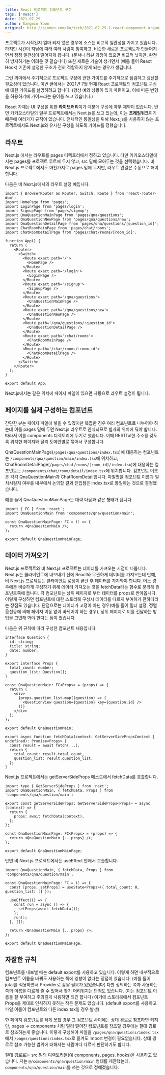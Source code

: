 ```yaml
---
title: React 프로젝트 컴포넌트 구성
tags: ['React']
date: 2021-07-29
author: Sangmin Yoon
original: http://sixmen.com/ko/tech/2021-07-29-1-react-component-organization/
---
```


프로젝트가 시작된지 얼마 되지 않은 경우에 소스는 비교적 일관성을 가지고 있습니다. 하지만 시간이 지남에 따라 여러 사람이 참여하고, 비슷한 새로운 프로젝트가 만들어지면서 점점 일관성이 떨어지게 됩니다. (문서나 리뷰 과정이 있으면 비교적 낫지만, 완전히 방지하기는 어려운 것 같습니다) 또한 새로운 기술이 생기면서 (예를 들어 React Hook) 기존에 설정한 구조가 전혀 적합하지 않게 되는 경우가 생깁니다.

그런 의미에서 주기적으로 프로젝트 구성에 관한 가이드를 주기적으로 점검하고 갱신할 필요성이 있습니다. 이번 글에서는 2021년 7월 현재 React 프로젝트의 컴포넌트 구성에 대한 가이드를 설명하려고 합니다. (항상 예외 상황이 있기 마련이고, 이에 따른 변형을 허용하기에 가이드라는 용어를 쓰고 있습니다.)

<!--more-->

React 자체는 UI 구성을 위한 **라이브러리**이기 때문에 구성에 아무 제약이 없습니다. 반면 카카오스타일의 일부 프로젝트에서는 Next.js를 쓰고 있는데, 이는 **프레임워크**이기 때문에 여러가지 규칙이 있습니다. 전체적인 통일성을 위해 Next.js를 사용하지 않는 프로젝트에서도 Next.js와 유사한 구성을 하도록 가이드를 정했습니다.

## 라우트

Next.js 에서는 라우트를 pages 디렉토리에서 정하고 있습니다. 다만 카카오스타일에서는 pages를 프로젝트 루트에 두지 않고, src 밑에 모아두는 것을 선택했습니다. 비 Next.js 프로젝트에서도 마찬가지로 pages 밑에 두지만, 라우트 연결은 수동으로 해야 합니다.

다음은 비 Next.js에서의 라우트 설정 예입니다.

```tsx
import { BrowserRouter as Router, Switch, Route } from 'react-router-dom';
import HomePage from 'pages';
import LoginPage from 'pages/login';
import SignupPage from 'pages/signup';
import QnaQuestionMainPage from 'pages/qna/questions';
import QnaQuestionNewPage from 'pages/qna/questions/new';
import QnaQuestionDetailPage from 'pages/qna/questions/[question_id]';
import ChatRoomMainPage from 'pages/chat/rooms';
import ChatRoomDetailPage from 'pages/chat/rooms/[room_id]';

function App() {
  return (
    <Router>
      <Switch>
        <Route exact path='/'>
          <HomePage />
        </Route>
        <Route exact path='/login'>
          <LoginPage />
        </Route>
        <Route exact path='/signup'>
          <SignupPage />
        </Route>
        <Route exact path='/qna/questions'>
          <QnaQuestionMainPage />
        </Route>
        <Route exact path='/qna/questions/new'>
          <QnaQuestionNewPage />
        </Route>
        <Route path='/qna/questions/:question_id'>
          <QnaQuestionDetailPage />
        </Route>
        <Route exact path='/chat/rooms'>
          <ChatRoomMainPage />
        </Route>
        <Route path='/chat/rooms/:room_id'>
          <ChatRoomDetailPage />
        </Route>
      </Switch>
    </Router>
  );
}

export default App;
```

Next.js에서는 같은 위치에 페이지 파일이 있으면 자동으로 라우트 설정이 됩니다.

## 페이지를 실제 구성하는 컴포넌트

간단한 뷰는 페이지 파일에 넣을 수 있겠지만 복잡한 경우 여러 컴포넌트로 나누어야 하는데 이를 pages 밑에 두면 Next.js 라우트로 인식되므로 별개의 위치에 둬야 합니다. 따라서 이를 components 디렉토리에 두기로 했습니다. 이때 RESTful한 주소를 갖도록 위치한 페이지와 달리 도메인별로 묶어서 구성합니다.

QnaQuestionMainPage(`/pages/qna/questions/index.tsx`)에 대응하는 컴포넌트는 `/components/qna/question/main/index.tsx`에 위치하고, ChatRoomDetailPage(`/pages/chat/rooms/[room_id]/index.tsx`)에 대응하는 컴포넌트는 `/components/chat/room/detail/index.tsx`에 위치합니다. 컴포넌트 이름은 각각 QnaQuestionMain과 ChatRoomDetail입니다. 파일명을 컴포넌트 이름과 일치시킬지 여부를 내부에서 논의할 결과 진입점은 index.tsx로 통일하는 것으로 결정했습니다.

예를 들어 QnaQuestionMainPage는 대략 다음과 같은 형태가 됩니다.

```tsx
import { FC } from 'react';
import QnaQuestionMain from 'components/qna/question/main';

const QnaQuestionMainPage: FC = () => {
  return <QnaQuestionMain />;
};

export default QnaQuestionMainPage;
```

## 데이터 가져오기

Next.js 프로젝트와 비 Next.js 프로젝트는 데이터를 가져오는 시점이 다릅니다. Next.js는 클라이언트에 내보내기 전에 React와 무관하게 데이터를 가져오는데 반해, 비 Next.js 프로젝트는 클라이언트 로딩이 끝난 후 데이터를 가져와야 합니다. 어느 경우에든 비슷하게 구성하기 위해 데이터 가져오는 것을 fetchData라는 함수로 분리해 컴포넌트쪽에 둡니다. 각 컴포넌트는 상위 페이지로 부터 데이터를 props로 받아옵니다. 이렇게 구성하면 컴포넌트에 대한 스토리북 구성시 데이터를 다르게 부여하기 편하다라는 장점도 있습니다. 단점으로는 데이터가 고정이 아닌 경우(예를 들어 필터 설정, 정렬 옵션등에 의해 페이지 이동 없이 바뀌어야 하는 경우), 상위 페이지로 이를 전달하는 방법을 고민해 봐야 한다는 점이 있습니다.

다음은 위 규칙에 따라 구성한 컴포넌트 내용입니다.

```tsx
interface Question {
  id: string;
  title: string;
  date: number;
}

export interface Props {
  total_count: number;
  question_list: Question[];
}

const QnaQuestionMain: FC<Props> = (props) => {
  return (
    <div>
      {props.question_list.map((question) => (
        <QuestionView question={question} key={question.id} />
      ))}
    </div>
  );
};

export default QnaQuestionMain;

export async function fetchData(context: GetServerSidePropsContext | undefined): Promise<Props> {
  const result = await fetch(...);
  return {
    total_count: result.total_count,
    question_list: result.question_list,
  };
}
```

Next.js 프로젝트에서는 getServerSideProps 메소드에서 fetchData를 호출합니다.

```tsx
import type { GetServerSideProps } from 'next';
import QnaQuestionMain, { fetchData, Props } from 'components/qna/question/main';

export const getServerSideProps: GetServerSideProps<Props> = async (context) => {
  return {
    props: await fetchData(context),
  };
};

const QnaQuestionMainPage: FC<Props> = (props) => {
  return <QnaQuestionMain {...props} />;
};

export default QnaQuestionMainPage;
```

반면 비 Next.js 프로젝트에서는 useEffect 안에서 호출합니다.

```tsx
import QnaQuestionMain, { fetchData, Props } from 'components/qna/question/main';

const QnaQuestionMainPage: FC = () => {
  const [props, setProps] = useState<Props>({ total_count: 0, question_list: [] });

  useEffect(() => {
    const run = async () => {
      setProps(await fetchData());
    };
    run();
  }, []);

  return <QnaQuestionMain {...props} />;
};

export default QnaQuestionMainPage;
```

## 자잘한 규칙

컴포넌트를 내보낼 때는 default export를 사용하고 있습니다. 이렇게 하면 내부적으로 컴포넌트 이름을 바꿔도 사용하는 쪽에 영향이 없다는 장점이 있습니다. (예를 들어 jotai를 적용하면서 Provider로 감쌀 필요가 있었습니다) 다만 정의하는 쪽과 사용하는 쪽의 이름을 다르게 줄 수 있어서 찾기 어려워지는 단점도 있습니다. (이는 컴포넌트 이름을 잘 부여하고 주의깊게 사용하면 되긴 합니다) 여기에 스토리북에서 컴포넌트 Props를 제대로 인식하지 못하는 작은 문제도 있습니다. (default export를 사용하고 파일 이름이 컴포넌트와 다른 index.tsx일 경우 발생)

한 페이지 컴포넌트를 작게 쪼갠 경우 그 컴포넌트 사이에는 상대 경로로 참조하면 되지만, pages → components 처럼 멀리 떨어진 컴포넌트를 참조할 경우에는 절대 경로로 참조하는게 좋습니다. 이렇게 구성해야 파일을 `/pages/qna/questions/index.tsx` 에서 `/pages/questions/index.tsx`로 옮겨도 import 변경이 필요없습니다. 상대 경로로 참조 가능한 범위에 대해서는 사람마다 다르게 판단하기도 합니다.

절대 경로로는 src 밑의 디렉토리들(예 components, pages, hooks)을 사용하고 있습니다. 저는 `@/components/qna/question/main` 형태를 제안했는데, `components/qna/question/main`를 쓰는 것으로 정해졌습니다.
